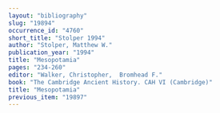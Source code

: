 ```yaml
---
layout: "bibliography"
slug: "19894"
occurrence_id: "4760"
short_title: "Stolper 1994"
author: "Stolper, Matthew W."
publication_year: "1994"
title: "Mesopotamia"
pages: "234-260"
editor: "Walker, Christopher,  Bromhead F."
book: "The Cambridge Ancient History. CAH VI (Cambridge)"
title: "Mesopotamia"
previous_item: "19897"
---
```

